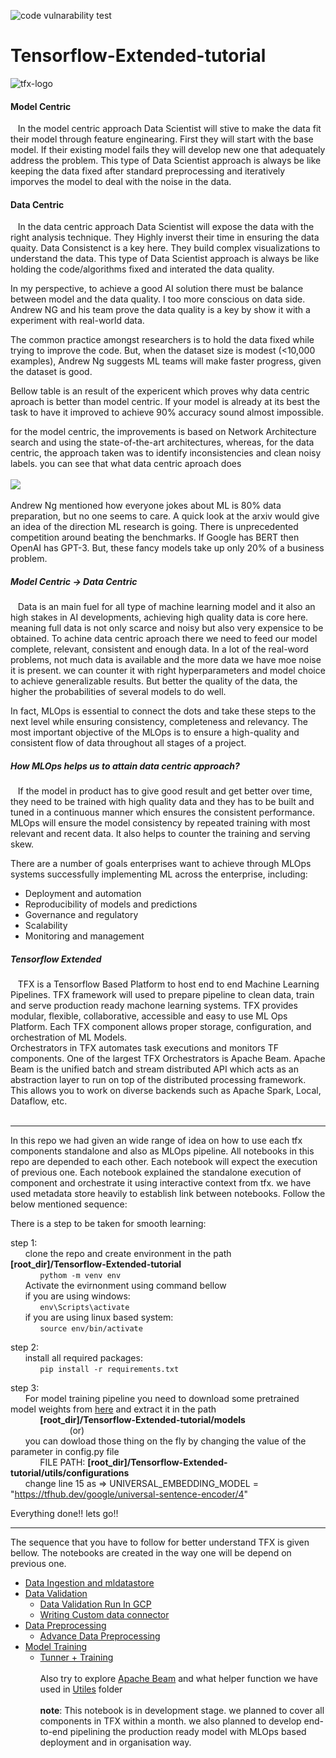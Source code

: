![code vulnarability test](https://github.com/jagan-mathematics/Tensorflow-Extended-tutorial/actions/workflows/demo.yml/badge.svg)

# Tensorflow-Extended-tutorial
![tfx-logo](https://github.com/jagan-mathematics/Tensorflow-Extended-tutorial/blob/master/images/tensorflow-extened-log.png)

<h4>Model Centric</h4>
&nbsp;&nbsp;&nbsp;In the model centric approach Data Scientist will stive to make the data fit their model through feature enginearing. First they will start with the base model. If their existing model fails they will develop new one that adequately address the problem. 
This type of Data Scientist approach is always be like keeping the data fixed after standard preprocessing and iteratively imporves the model to deal with the noise in the data.

<h4>Data Centric</h4>
&nbsp;&nbsp;&nbsp;In the data centric approach Data Scientist will expose the data with the right analysis technique. They Highly inverst their time in ensuring the data quaity. Data Consistenct is a key here. They build complex visualizations to understand the data.
This type of Data Scientist approach is always be like holding the code/algorithms fixed and interated the data quality.

In my perspective, to achieve a good AI solution there must be balance between model and the data quality. I too more conscious on data side.  Andrew NG and his team prove the data quality is a key by show it with a experiment with real-world data.

The common practice amongst researchers is to hold the data fixed while trying to improve the code. But, when the dataset size is modest (<10,000 examples), Andrew Ng suggests ML teams will make faster progress, given the dataset is good.<br>

Bellow table is an result of the expericent which proves why data centric aproach is better than model centric. If your model is already at its best the task to have it improved to achieve 90% accuracy sound almost impossible.

for the model centric, the improvements is based on Network Architecture search and using the state-of-the-art architectures, whereas, for the data centric, the approach taken was to identify inconsistencies and clean noisy labels. you can see that what data centric aproach does<br><br>
<img src="https://github.com/jagan-mathematics/Tensorflow-Extended-tutorial/blob/master/images/adrew-ng-experiment-result.png"></img>
<br><br>
Andrew Ng mentioned how everyone jokes about ML is 80% data preparation, but no one seems to care. A quick look at the arxiv would give an idea of the direction ML research is going. There is unprecedented competition around beating the benchmarks. If Google has BERT then OpenAI has GPT-3. But, these fancy models take up only 20% of a business problem.

<h5>Model Centric -> Data Centric</h5>
&nbsp;&nbsp;&nbsp;Data is an main fuel for all type of machine learning model and it also an high stakes in AI developments, achieving high quality data is core here. meaning full data is not only scarce and noisy but also very expensice to be obtained. To achine data centric aproach there we need to feed our model complete, relevant, consistent and enough data. In a lot of the real-word problems, not much data is available and the more data we have moe noise it is present. we can counter it with right hyperparameters and model choice to achieve generalizable results. But better the quality of the data, the higher the probabilities of several models to do well.

In fact, MLOps is essential to connect the dots and take these steps to the next level while ensuring consistency, completeness and relevancy. The most important objective of the MLOps is to ensure a high-quality and consistent flow of data throughout all stages of a project.
<br>

<h5>How MLOps helps us to attain data centric approach?</h5>
&nbsp;&nbsp;&nbsp;If the model in product has to give good result and get better over time, they need to be trained with high quality data and they has to be built and tuned in a continuous manner which ensures the consistent performance. MLOps will ensure the model consistency by repeated training with most relevant and recent data. It also helps to counter the training and serving skew. 

There are a number of goals enterprises want to achieve through MLOps systems successfully implementing ML across the enterprise, including:

- Deployment and automation
- Reproducibility of models and predictions
- Governance and regulatory
- Scalability
- Monitoring and management

<h5>Tensorflow Extended</h5>
&nbsp;&nbsp;&nbsp;TFX is a Tensorflow Based Platform to host end to end Machine Learning Pipelines. TFX framework will used to prepare pipeline to clean data, train and serve production ready machone learning systems. TFX provides modular, flexible, collaborative, accessible and easy to use ML Ops Platform. Each TFX component allows proper storage, configuration, and orchestration of ML Models.<br>Orchestrators in TFX automates task executions and monitors TF components. One of the largest TFX Orchestrators is Apache Beam. Apache Beam is the unified batch and stream distributed API which acts as an abstraction layer to run on top of the distributed processing framework. This allows you to work on diverse backends such as Apache Spark, Local, Dataflow, etc.
<br><br>
<hr/>
In this repo we had given an wide range of idea on how to use each tfx components standalone and also as MLOps pipeline. All notebooks in this repo are depended to each other. Each notebook will expect the execution of previous one. Each notebook explained the standalone execution of component and orchestrate it using interactive context from tfx. we have used metadata store heavily to establish link between notebooks. Follow the below mentioned sequence: 


There is a step to be taken for smooth learning:

step 1:<br>
&nbsp;&nbsp;&nbsp;&nbsp;&nbsp;&nbsp;clone the repo and create environment in the path <strong>[root_dir]/Tensorflow-Extended-tutorial</strong><br>
&nbsp;&nbsp;&nbsp;&nbsp;&nbsp;&nbsp;&nbsp;&nbsp;&nbsp;&nbsp;&nbsp;&nbsp;```pythom -m venv env```<br>
&nbsp;&nbsp;&nbsp;&nbsp;&nbsp;&nbsp;Activate the evirnonment using command bellow<br>
&nbsp;&nbsp;&nbsp;&nbsp;&nbsp;&nbsp;if you are using windows:<br>
&nbsp;&nbsp;&nbsp;&nbsp;&nbsp;&nbsp;&nbsp;&nbsp;&nbsp;&nbsp;&nbsp;&nbsp;```env\Scripts\activate```<br>
&nbsp;&nbsp;&nbsp;&nbsp;&nbsp;&nbsp;if you are using linux based system:<br>
&nbsp;&nbsp;&nbsp;&nbsp;&nbsp;&nbsp;&nbsp;&nbsp;&nbsp;&nbsp;&nbsp;&nbsp;```source env/bin/activate```<br>
            
step 2:<br>
&nbsp;&nbsp;&nbsp;&nbsp;&nbsp;&nbsp;install all required packages:<br>
&nbsp;&nbsp;&nbsp;&nbsp;&nbsp;&nbsp;&nbsp;&nbsp;&nbsp;&nbsp;&nbsp;&nbsp;```pip install -r requirements.txt```<br>
           
step 3:<br>
&nbsp;&nbsp;&nbsp;&nbsp;&nbsp;&nbsp;For model training pipeline you need to download some pretrained model weights from [here](https://tfhub.dev/google/universal-sentence-encoder/4) and extract it in the path<br>
&nbsp;&nbsp;&nbsp;&nbsp;&nbsp;&nbsp;&nbsp;&nbsp;&nbsp;&nbsp;&nbsp;&nbsp;<strong>[root_dir]/Tensorflow-Extended-tutorial/models</strong><br>
&nbsp;&nbsp;&nbsp;&nbsp;&nbsp;&nbsp;&nbsp;&nbsp;&nbsp;&nbsp;&nbsp;&nbsp;&nbsp;&nbsp;&nbsp;&nbsp;&nbsp;&nbsp;&nbsp;&nbsp;&nbsp;&nbsp;&nbsp;&nbsp;(or)<br>
&nbsp;&nbsp;&nbsp;&nbsp;&nbsp;&nbsp;you can dowload those thing on the fly by changing the value of the parameter in config.py file<br>
&nbsp;&nbsp;&nbsp;&nbsp;&nbsp;&nbsp;&nbsp;&nbsp;&nbsp;&nbsp;&nbsp;&nbsp;FILE PATH: <strong>[root_dir]/Tensorflow-Extended-tutorial/utils/configurations</strong><br>
&nbsp;&nbsp;&nbsp;&nbsp;&nbsp;&nbsp;change line 15 as => UNIVERSAL_EMBEDDING_MODEL = "https://tfhub.dev/google/universal-sentence-encoder/4"


Everything done!! 
lets go!!

<hr/>
The sequence that you have to follow for better understand TFX is given bellow. The notebooks are created in the way one will be depend on previous one.

   - [Data Ingestion and mldatastore](https://github.com/jagan-mathematics/Tensorflow-Extended-tutorial/blob/master/notebooks/Data%20Ingestion%20and%20mldatastore.ipynb)
   - [Data Validation](https://github.com/jagan-mathematics/Tensorflow-Extended-tutorial/blob/master/notebooks/Data%20Validation.ipynb)
     - [Data Validation Run In GCP](https://github.com/jagan-mathematics/Tensorflow-Extended-tutorial/blob/master/notebooks/add-ons/Data%20Validation/Data%20Validation%20run%20on%20GCP.ipynb)
     - [Writing Custom data connector](https://github.com/jagan-mathematics/Tensorflow-Extended-tutorial/blob/master/notebooks/add-ons/Data%20Validation/Writing%20custom%20data%20connector.ipynb)
   - [Data Preprocessing](https://github.com/jagan-mathematics/Tensorflow-Extended-tutorial/blob/master/notebooks/Data%20Preprocessing.ipynb)
     - [Advance Data Preprocessing](https://github.com/jagan-mathematics/Tensorflow-Extended-tutorial/blob/master/notebooks/add-ons/Data%20Preprocessing/Advance%20Data%20Preprocessing.ipynb)
   - [Model Training](https://github.com/jagan-mathematics/Tensorflow-Extended-tutorial/blob/master/notebooks/Model%20Training.ipynb)
     - [Tunner + Training](https://github.com/jagan-mathematics/Tensorflow-Extended-tutorial/blob/master/notebooks/add-ons/Model%20Training/Tuner%20+%20Traning%20(Hyperparameter%20tunning).ipynb)
   <br><br>
Also try to explore [Apache Beam](https://github.com/jagan-mathematics/Tensorflow-Extended-tutorial/tree/master/basics/apache%20beam) and what helper function we have used in [Utiles](https://github.com/jagan-mathematics/Tensorflow-Extended-tutorial/tree/master/utils/) folder
<br><br>
<strong>note</strong>: This notebook is in development stage. we planned to cover all components in TFX within a month. we also planned to develop end-to-end pipelining the production ready model with MLOps based deployment and in organisation way.
